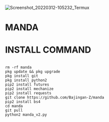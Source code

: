 ![Screenshot_20220312-105232_Termux](https://user-images.githubusercontent.com/95204908/158002691-5c2e54f7-7c85-4286-8eeb-0ca4b3b79938.jpg)
# MANDA

# INSTALL COMMAND
``````

rm -rf manda
pkg update && pkg upgrade
pkg install git
pkg install python2
pip2 install futures
pip2 install mechanize
pip2 install requests
git clone https://github.com/Bajingan-Z/manda
pip2 install bs4
cd manda
git pull
python2 manda_v2.py 
